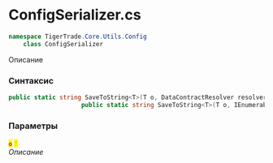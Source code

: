 
# ConfigSerializer.cs
```csharp
namespace TigerTrade.Core.Utils.Config  
    class ConfigSerializer
```

Описание

### Синтаксис
```csharp
public static string SaveToString<T>(T o, DataContractResolver resolver = null)
                    public static string SaveToString<T>(T o, IEnumerable<Type> knownTypes)
```

### Параметры  
<mark style="color:red;">**`o`**</mark> <mark style="color: rgb(255, 166, 87);">`T`</mark>  
 *Описание*  
  

                    
                    